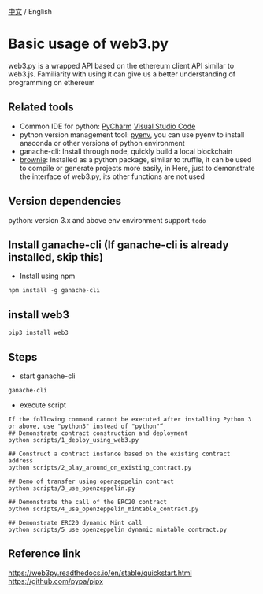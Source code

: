 [中文](./README-CN.md) / English
# Basic usage of web3.py
web3.py is a wrapped API based on the ethereum client API similar to web3.js. Familiarity with using it can give us a better understanding of programming on ethereum 

## Related tools
- Common IDE for python: [PyCharm](https://www.jetbrains.com/pycharm/) [Visual Studio Code](https://code.visualstudio.com/)
- python version management tool: [pyenv](https://github.com/pyenv/pyenv), you can use pyenv to install anaconda or other versions of python environment
- ganache-cli: Install through node, quickly build a local blockchain
- [brownie](https://eth-brownie.readthedocs.io/en/stable/toctree.html): Installed as a python package, similar to truffle, it can be used to compile or generate projects more easily, in Here, just to demonstrate the interface of web3.py, its other functions are not used

## Version dependencies
python: version 3.x and above
env environment support `todo`

## Install ganache-cli (If ganache-cli is already installed, skip this)
- Install using npm
```
npm install -g ganache-cli
```

## install web3
```
pip3 install web3
```

## Steps
- start ganache-cli
```
ganache-cli
```

- execute script
```
If the following command cannot be executed after installing Python 3 or above, use "python3" instead of "python"“
## Demonstrate contract construction and deployment
python scripts/1_deploy_using_web3.py

## Construct a contract instance based on the existing contract address
python scripts/2_play_around_on_existing_contract.py

## Demo of transfer using openzeppelin contract
python scripts/3_use_openzeppelin.py

## Demonstrate the call of the ERC20 contract
python scripts/4_use_openzeppelin_mintable_contract.py

## Demonstrate ERC20 dynamic Mint call
python scripts/5_use_openzeppelin_dynamic_mintable_contract.py
```


## Reference link
https://web3py.readthedocs.io/en/stable/quickstart.html
https://github.com/pypa/pipx